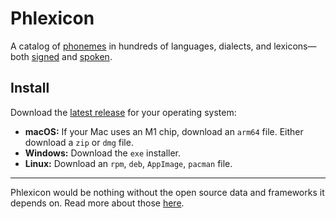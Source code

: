 # Phlexicon

A catalog of [phonemes](https://en.wikipedia.org/wiki/Phoneme) in hundreds of languages, dialects, and lexicons—
both [signed](https://www.signwriting.org/about/) and [spoken](https://en.wikipedia.org/wiki/International_Phonetic_Alphabet).

## Install

Download the [latest release](https://github.com/mxskylar/phlexicon/releases/latest) for your operating system:

- **macOS:** If your Mac uses an M1 chip, download an `arm64` file. Either download a `zip` or `dmg` file.
- **Windows:** Download the `exe` installer.
- **Linux:** Download an `rpm`, `deb`, `AppImage`, `pacman` file.

---

Phlexicon would be nothing without the open source data and frameworks it depends on.
Read more about those [here](./attribution.md).